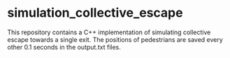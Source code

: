 # simulation_collective_escape

This repository contains a C++ implementation of simulating collective escape towards a single exit. The positions of pedestrians are saved every other 0.1 seconds in the output.txt files.
